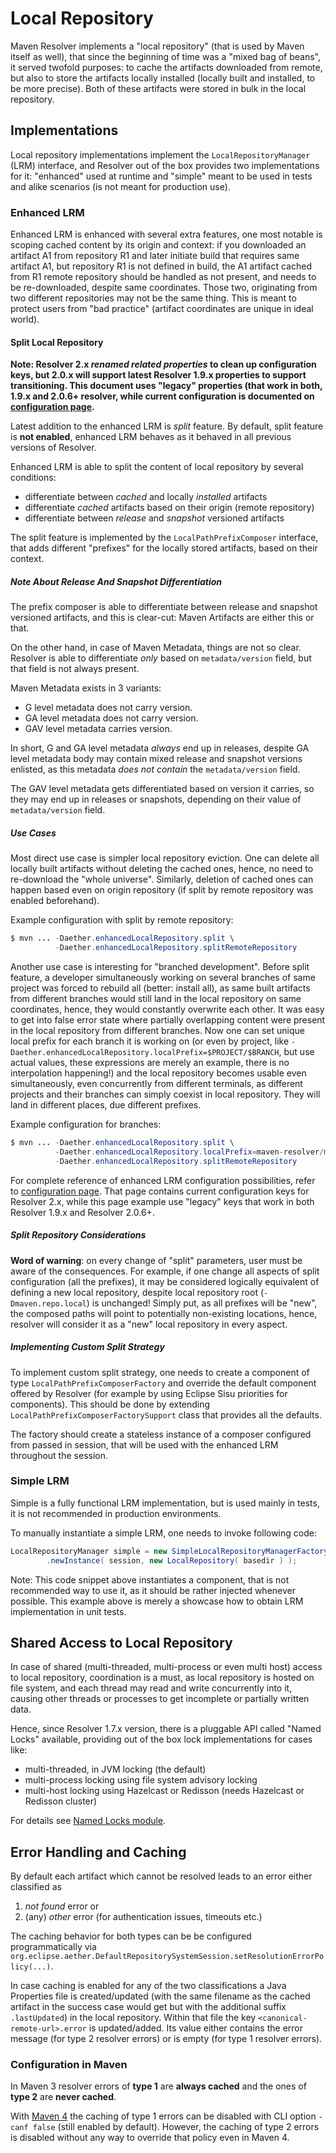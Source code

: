 # Local Repository
<!--
Licensed to the Apache Software Foundation (ASF) under one
or more contributor license agreements.  See the NOTICE file
distributed with this work for additional information
regarding copyright ownership.  The ASF licenses this file
to you under the Apache License, Version 2.0 (the
"License"); you may not use this file except in compliance
with the License.  You may obtain a copy of the License at

    http://www.apache.org/licenses/LICENSE-2.0

Unless required by applicable law or agreed to in writing,
software distributed under the License is distributed on an
"AS IS" BASIS, WITHOUT WARRANTIES OR CONDITIONS OF ANY
KIND, either express or implied.  See the License for the
specific language governing permissions and limitations
under the License.
-->

<!--MACRO{toc|fromDepth=1}-->

Maven Resolver implements a "local repository" (that is used by Maven itself
as well), that since the beginning of time was a "mixed bag of beans", 
it served twofold purposes: to cache the artifacts downloaded from 
remote, but also to store the artifacts locally installed (locally built and 
installed, to be more precise). Both of these artifacts were stored in bulk 
in the local repository.

## Implementations

Local repository implementations implement the `LocalRepositoryManager` (LRM) 
interface, and Resolver out of the box provides two implementations for it: 
"enhanced" used at runtime and "simple" meant to be used in tests and alike
scenarios (is not meant for production use). 

### Enhanced LRM

Enhanced LRM is enhanced with several extra 
features, one most notable is scoping cached content by its origin and context: 
if you downloaded an artifact A1 from repository R1 
and later initiate build that requires same artifact A1, but repository R1 
is not defined in build, the A1 artifact cached from R1 remote repository should be handled 
as not present, and needs to be re-downloaded, despite same coordinates. 
Those two, originating from two different repositories may not be the same thing. 
This is meant to protect users from "bad practice" (artifact coordinates are 
unique in ideal world).

#### Split Local Repository

**Note: Resolver 2.x _renamed related properties_ to clean up configuration
keys, but 2.0.x will support latest Resolver 1.9.x properties to support
transitioning. This document uses "legacy" properties (that work in both,
1.9.x and 2.0.6+ resolver, while current configuration is documented
on [configuration page](configuration.html).**

Latest addition to the enhanced LRM is *split* feature. By default, split 
feature is **not enabled**, enhanced LRM behaves as it behaved in all 
previous versions of Resolver.

Enhanced LRM is able to split the content of local repository by 
several conditions:

* differentiate between *cached* and locally *installed* artifacts
* differentiate *cached* artifacts based on their origin (remote repository)
* differentiate between *release* and *snapshot* versioned artifacts

The split feature is implemented by the `LocalPathPrefixComposer` interface, 
that adds different "prefixes" for the locally stored artifacts, based on 
their context.

##### Note About Release And Snapshot Differentiation

The prefix composer is able to differentiate between release and snapshot 
versioned artifacts, and this is clear-cut: Maven Artifacts are either 
this or that.

On the other hand, in case of Maven Metadata, things are not so clear. 
Resolver is able to differentiate *only* based on `metadata/version` 
field, but that field is not always present. 

Maven Metadata exists in 3 variants:

* G level metadata does not carry version.
* GA level metadata does not carry version.
* GAV level metadata carries version.

In short, G and GA level metadata *always* end up in releases, despite 
GA level metadata body may contain mixed release and snapshot versions enlisted, 
as this metadata *does not contain* the `metadata/version` field.

The GAV level metadata gets differentiated based on version it carries, so 
they may end up in releases or snapshots, depending on their value of 
`metadata/version` field.

##### Use Cases

Most direct use case is simpler local repository eviction. One can delete all 
locally built artifacts without deleting the cached ones, hence, no 
need to re-download the "whole universe". Similarly, deletion of cached ones 
can happen based even on origin repository (if split by remote repository 
was enabled beforehand).

Example configuration with split by remote repository:
```java
$ mvn ... -Daether.enhancedLocalRepository.split \
          -Daether.enhancedLocalRepository.splitRemoteRepository
```

Another use case is interesting for "branched development". Before split feature,
a developer simultaneously working on several branches of same project was forced
to rebuild all (better: install all), as same built artifacts from different
branches would still land in the local repository on same coordinates, hence, they
would constantly overwrite each other. It was easy to get into false error
state where partially overlapping content were present in the local repository from
different branches. Now one can set unique local prefix for each
branch it is working on (or even by project, like 
`-Daether.enhancedLocalRepository.localPrefix=$PROJECT/$BRANCH`, but use
actual values, these expressions are merely an example, there is no interpolation
happening!) and the
local repository becomes usable even simultaneously, even concurrently from
different terminals, as different projects and their branches can simply 
coexist in local repository. They will land in different places, due different
prefixes.

Example configuration for branches:
```java
$ mvn ... -Daether.enhancedLocalRepository.split \
          -Daether.enhancedLocalRepository.localPrefix=maven-resolver/mresolver-253
          -Daether.enhancedLocalRepository.splitRemoteRepository
```

For complete reference of enhanced LRM configuration possibilities, refer to 
[configuration page](configuration.html). That page contains current configuration
keys for Resolver 2.x, while this page example use "legacy" keys that work in
both Resolver 1.9.x and Resolver 2.0.6+.

##### Split Repository Considerations

**Word of warning**: on every change of "split" parameters, user must be aware
of the consequences. For example, if one change all aspects of split
configuration (all the prefixes), it may be considered logically equivalent 
of defining a new local repository, despite local repository root (`-Dmaven.repo.local`) 
is unchanged! Simply put, as all prefixes will be "new", the composed paths will
point to potentially non-existing locations, hence, resolver will consider
it as a "new" local repository in every aspect.

##### Implementing Custom Split Strategy

To implement custom split strategy, one needs to create a component of
type `LocalPathPrefixComposerFactory` and override the default component
offered by Resolver (for example by using Eclipse Sisu priorities for 
components). This should be done by extending `LocalPathPrefixComposerFactorySupport` 
class that provides all the defaults.

The factory should create a stateless instance of a composer
configured from passed in session, that will be used with the enhanced LRM
throughout the session.

### Simple LRM

Simple is a fully functional LRM implementation, but is used
mainly in tests, it is not recommended in production environments.

To manually instantiate a simple LRM, one needs to invoke following code:

```java
LocalRepositoryManager simple = new SimpleLocalRepositoryManagerFactory()
        .newInstance( session, new LocalRepository( basedir ) );
```

Note: This code snippet above instantiates a component, that is not
recommended way to use it, as it should be rather injected whenever possible.
This example above is merely a showcase how to obtain LRM implementation
in unit tests.

## Shared Access to Local Repository

In case of shared (multi-threaded, multi-process or even multi host) access
to local repository, coordination is a must, as local repository is hosted
on file system, and each thread may read and write concurrently into it,
causing other threads or processes to get incomplete or partially written data.

Hence, since Resolver 1.7.x version, there is a pluggable API called "Named Locks" 
available, providing out of the box lock implementations for cases like:

* multi-threaded, in JVM locking (the default)
* multi-process locking using file system advisory locking
* multi-host locking using Hazelcast or Redisson (needs Hazelcast or Redisson cluster)

For details see [Named Locks module](maven-resolver-named-locks/).

## Error Handling and Caching

By default each artifact which cannot be resolved leads to an error either classified as 

1. *not found* error or
2. (any) *other* error (for authentication issues, timeouts etc.)

The caching behavior for both types can be be configured programmatically via `org.eclipse.aether.DefaultRepositorySystemSession.setResolutionErrorPolicy(...)`.

In case caching is enabled for any of the two classifications a Java Properties file is created/updated (with the same filename as the cached artifact in the success case would get but with the additional suffix `.lastUpdated`) in the local repository. Within that file the key `<canonical-remote-url>.error` is updated/added. Its value either contains the error message (for type 2 resolver errors) or is empty (for type 1 resolver errors).

### Configuration in Maven

In Maven 3 resolver errors of **type 1** are **always cached** and the ones of **type 2** are **never cached**.

With [Maven 4](https://issues.apache.org/jira/browse/MNG-7653) the caching of type 1 errors can be disabled with CLI option `-canf false` (still enabled by default). However, the caching of type 2 errors is disabled without any way to override that policy even in Maven 4.
